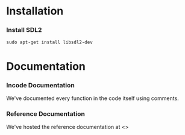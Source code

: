 # Installation
### Install SDL2
```
sudo apt-get install libsdl2-dev

```

# Documentation
### Incode Documentation
We've documented every function in the code itself using comments.

### Reference Documentation
We've hosted the reference documentation at <>
